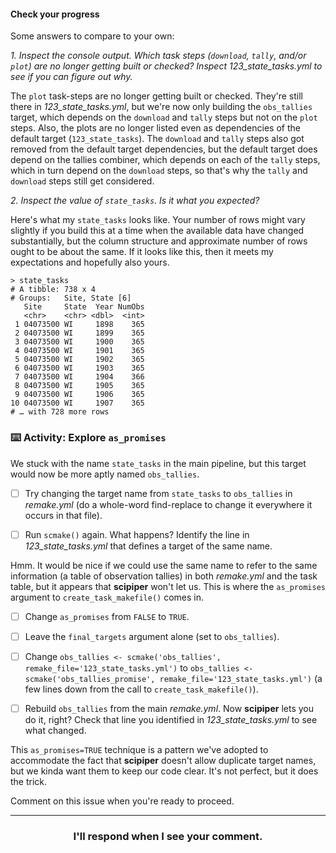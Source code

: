#### Check your progress

Some answers to compare to your own:

_1. Inspect the console output. Which task steps (`download`, `tally`, and/or `plot`) are no longer getting built or checked? Inspect *123_state_tasks.yml* to see if you can figure out why._

The `plot` task-steps are no longer getting built or checked. They're still there in *123_state_tasks.yml*, but we're now only building the `obs_tallies` target, which depends on the `download` and `tally` steps but not on the `plot` steps. Also, the plots are no longer listed even as dependencies of the default target (`123_state_tasks`). The `download` and `tally` steps also got removed from the default target dependencies, but the default target does depend on the tallies combiner, which depends on each of the `tally` steps, which in turn depend on the `download` steps, so that's why the `tally` and `download` steps still get considered.

_2. Inspect the value of `state_tasks`. Is it what you expected?_

Here's what my `state_tasks` looks like. Your number of rows might vary slightly if you build this at a time when the available data have changed substantially, but the column structure and approximate number of rows ought to be about the same. If it looks like this, then it meets my expectations and hopefully also yours.
```
> state_tasks
# A tibble: 738 x 4
# Groups:   Site, State [6]
   Site     State  Year NumObs
   <chr>    <chr> <dbl>  <int>
 1 04073500 WI     1898    365
 2 04073500 WI     1899    365
 3 04073500 WI     1900    365
 4 04073500 WI     1901    365
 5 04073500 WI     1902    365
 6 04073500 WI     1903    365
 7 04073500 WI     1904    366
 8 04073500 WI     1905    365
 9 04073500 WI     1906    365
10 04073500 WI     1907    365
# … with 728 more rows
```

### :keyboard: Activity: Explore `as_promises`

We stuck with the name `state_tasks` in the main pipeline, but this target would now be more aptly named `obs_tallies`.

- [ ] Try changing the target name from `state_tasks` to `obs_tallies` in *remake.yml* (do a whole-word find-replace to change it everywhere it occurs in that file).

- [ ] Run `scmake()` again. What happens? Identify the line in *123_state_tasks.yml* that defines a target of the same name.

Hmm. It would be nice if we could use the same name to refer to the same information (a table of observation tallies) in both *remake.yml* and the task table, but it appears that **scipiper** won't let us. This is where the `as_promises` argument to `create_task_makefile()` comes in.

- [ ] Change `as_promises` from `FALSE` to `TRUE`. 

- [ ] Leave the `final_targets` argument alone (set to `obs_tallies`).

- [ ] Change `obs_tallies <- scmake('obs_tallies', remake_file='123_state_tasks.yml')` to `obs_tallies <- scmake('obs_tallies_promise', remake_file='123_state_tasks.yml')` (a few lines down from the call to `create_task_makefile()`).

- [ ] Rebuild `obs_tallies` from the main *remake.yml*. Now **scipiper** lets you do it, right? Check that line you identified in *123_state_tasks.yml* to see what changed.

This `as_promises=TRUE` technique is a pattern we've adopted to accommodate the fact that **scipiper** doesn't allow duplicate target names, but we kinda want them to keep our code clear. It's not perfect, but it does the trick.

Comment on this issue when you're ready to proceed.

<hr><h3 align="center">I'll respond when I see your comment.</h3>
